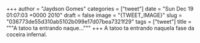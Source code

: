 
+++
author = "Jaydson Gomes"
categories = ["tweet"]
date = "Sun Dec 19 01:07:03 +0000 2010"
draft = false
image = "{TWEET_IMAGE}"
slug = "036773de55d310ab5102b099e17d07bea7321f29"
tags = ["tweet"]
title = """A tatoo ta entrando naque..."""
+++
A tatoo ta entrando naquela fase da coceira infernal.
